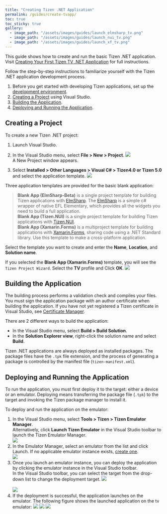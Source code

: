 ```yaml
---
title: "Creating Tizen .NET Application"
permalink: /guides/create-tvapp/
toc: true
toc_sticky: true
gallery:
  - image_path: "/assets/images/guides/launch_elmsharp_tv.png"
  - image_path: "/assets/images/guides/launch_nui_tv.png"
  - image_path: "/assets/images/guides/launch_xf_tv.png"
---
```



This guide shows how to create and run the basic Tizen .NET application.<br/>
Visit [Creating Your First Tizen TV .NET Application](https://developer.tizen.org/development/training/.net-application/getting-started/creating-your-first-tizen-tv-.net-application) for full instructions.<br/>

Follow the step-by-step instructions to familiarize yourself with the Tizen .NET application development process.

1. Before you get started with developing Tizen applications, set up the [development environment]({{site.url}}{{site.baseurl}}/guides/environment).
2. [Creating a Project]({{site.url}}{{site.baseurl}}/guides/create-tvapp#creating-a-project) using Visual Studio.
3. [Building the Application]({{site.url}}{{site.baseurl}}/guides/create-tvapp#building-the-application).
4. [Deploying and Running the Application]({{site.url}}{{site.baseurl}}/guides/create-tvapp#deploying-and-running-the-application).


## Creating a Project
To create a new Tizen .NET project:
1. Launch Visual Studio.
2. In the Visual Studio menu, select **File > New > Project**.
![]({{site.url}}{{site.baseurl}}/assets/images/guides/creating_project.png)
<br/>A New Project window appears.

3. Select **Installed > Other Languages > Visual C# > Tizen4.0 or Tizen 5.0** and select the application template.
![]({{site.url}}{{site.baseurl}}/assets/images/guides/new_project.png)

Three application templates are provided for the basic blank application:
  > **Blank App (ElmSharp-Beta)** is a single project template for building Tizen applications with [ElmSharp](https://samsung.github.io/TizenFX/API4/api/ElmSharp.html). The [ElmSharp](https://samsung.github.io/TizenFX/API4/api/ElmSharp.html) is a simple c# wrapper of native EFL Elementary, which provides all the widgets you need to build a full application.<br/>
  > **Blank App (Tizen.NUI)** is a single project template for building Tizen applications with [Tizen.NUI](https://samsung.github.io/TizenFX/API4/api/Tizen.NUI.html).<br/>
  > **Blank App (Xamarin.Forms)** is a multiproject template for building applications with [Xamarin.Forms]({{site.url}}{{site.baseurl}}/guides/about#xamarin-forms), sharing code using a .NET Standard library. Use this template to make a cross-platform application.<br/>

Select the template you want to create and enter the **Name**, **Location**, and **Solution name**.

If you selected the **Blank App (Xamarin.Forms)** template, you will see the `Tizen Project Wizard`. Select the **TV** profile and Click **OK**.
![]({{site.url}}{{site.baseurl}}/assets/images/guides/project_wizard_tv.png)

## Building the Application
The building process performs a validation check and compiles your files. You must sign the application package with an author certificate when building the application. If you have not yet registered a Tizen certificate in Visual Studio, see [Certificate Manager](https://developer.tizen.org/development/visual-studio-tools-tizen/tools/certificate-manager).

There are 2 different ways to build the application:

  - In the Visual Studio menu, select **Build > Build Solution**.
  - In the **Solution Explorer view**, right-click the solution name and select **Build**.

Tizen .NET applications are always deployed as installed packages. The package files have the `.tpk` file extension, and the process of generating a package is controlled by the manifest file (`tizen-manifest.xml`).

## Deploying and Running the Application

To run the application, you must first deploy it to the target: either a device or an emulator. Deploying means transferring the package file (`.tpk`) to the target and invoking the Tizen package manager to install it.

To deploy and run the application on the emulator:

  1. In the Visual Studio menu, select **Tools > Tizen > Tizen Emulator Manager**. <br/>
  Alternatively, click **Launch Tizen Emulator** in the Visual Studio toolbar to launch the Tizen Emulator Manager.<br/>
  ![]({{site.url}}{{site.baseurl}}/assets/images/guides/launch_emul.png)
  2. In the Emulator Manager, select an emulator from the list and click Launch.
  If no applicable emulator instance exists, [create one](https://developer.tizen.org/development/visual-studio-tools-tizen/tools/emulator-manager#create).<br/>
  ![]({{site.url}}{{site.baseurl}}/assets/images/guides/emul_manager_tv.png)
  3. Once you launch an emulator instance, you can deploy the application by clicking the emulator instance in the Visual Studio toolbar.<br/>
  In the Visual Studio toolbar, you can select the target from the drop-down list to change the deployment target.
  ![]({{site.url}}{{site.baseurl}}/assets/images/guides/deploy_tv.png)<br/><br/>
  ![]({{site.url}}{{site.baseurl}}/assets/images/guides/deploy_changetarget_tv.png)
  4. If the deployment is successful, the application launches on the emulator. The following figure shows the launched application on the tv emulator:
  ![]({{site.url}}{{site.baseurl}}/assets/images/guides/launch_elmsharp_tv.png)
  ![]({{site.url}}{{site.baseurl}}/assets/images/guides/launch_nui_tv.png)
  ![]({{site.url}}{{site.baseurl}}/assets/images/guides/launch_xf_tv.png)
